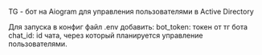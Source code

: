 TG - бот на Aiogram для управления пользователями в Active Directory

Для запуска в конфиг файл .env добавить:
    bot_token: токен от тг бота
    chat_id: id чата, через который планируется управление пользователями.
